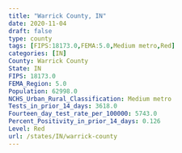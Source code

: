 ```yaml
---
title: "Warrick County, IN"
date: 2020-11-04
draft: false
type: county
tags: [FIPS:18173.0,FEMA:5.0,Medium metro,Red]
categories: [IN]
County: Warrick County
State: IN
FIPS: 18173.0
FEMA_Region: 5.0
Population: 62998.0
NCHS_Urban_Rural_Classification: Medium metro
Tests_in_prior_14_days: 3618.0
Fourteen_day_test_rate_per_100000: 5743.0
Percent_Positivity_in_prior_14_days: 0.126
Level: Red
url: /states/IN/warrick-county
---
```



